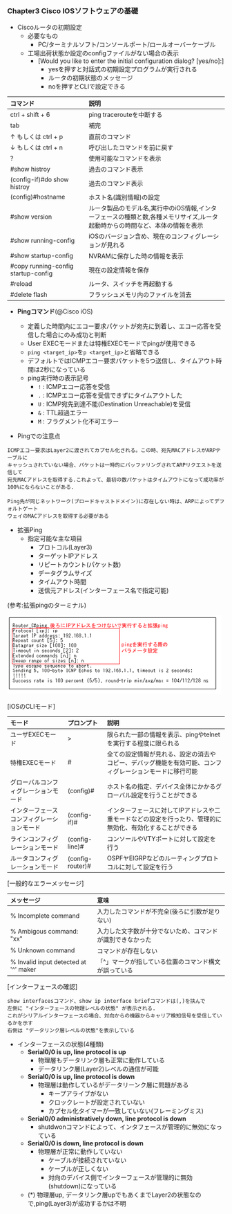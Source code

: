 ### Chapter3 Cisco IOSソフトウェアの基礎

- Ciscoルータの初期設定
    - 必要なもの
      - PC/ターミナルソフト/コンソールポート/ロールオーバーケーブル
  - 工場出荷状態か設定のconfigファイルがない場合の表示
      - [Would you like to enter the initial configuration dialog? [yes/no]:] 
        - yesを押すと対話式の初期設定プログラムが実行される
        - ルータの初期状態のメッセージ
        - noを押すとCLIで設定できる



|コマンド    |説明         |
|:-----------|:------------|
|ctrl + shift + 6|ping tracerouteを中断する|
|tab　|補完|
| ↑ もしくは ctrl + p　|直前のコマンド|
| ↓ もしくは ctrl + n　|呼び出したコマンドを前に戻す|
| ?　|使用可能なコマンドを表示|
| #show histroy　|過去のコマンド表示|
| (config-if)#do show histroy　|過去のコマンド表示|
| (config)#hostname <name>　|ホスト名(識別情報)の設定|
| #show version　|ルータ製品のモデル名,実行中のiOS情報,インターフェースの種類と数,各種メモリサイズ,ルータ起動時からの時間など、本体の情報を表示|
| #show running-config　|iOSのバージョン含め、現在のコンフィグレーションが見れる|
| #show startup-config　|NVRAMに保存した時の情報を表示|
| #copy running-config startup-config　|現在の設定情報を保存|
| #reload　|ルータ、スイッチを再起動する|
| #delete flash　|フラッシュメモリ内のファイルを消去|


- **Pingコマンド**(@Cisco iOS)
  - 定義した時間内にエコー要求パケットが宛先に到着し、エコー応答を受信した場合にのみ成功と判断
  - User EXECモードまたは特権EXECモードでpingが使用できる
  - `ping <target_ip>`を`p <target_ip>`と省略できる
  - デフォルトではICMPエコー要求パケットを5つ送信し、タイムアウト時間は2秒になっている
  - ping実行時の表示記号
    - `!` : ICMPエコー応答を受信
    - `.` : ICMPエコー応答を受信できずにタイムアウトした
    - `U` : ICMP宛先到達不能(Destination Unreachable)を受信
    - `&` : TTL超過エラー
    - `M` : フラグメント化不可エラー
 
- Pingでの注意点
```
ICMPエコー要求はLayer2に渡されてカプセル化される。この時、宛先MACアドレスがARPテーブルに
キャッシュされていない場合、パケットは一時的にバッファリングされてARPリクエストを送信して
宛先MACアドレスを取得する.これよって、最初の数パケットはタイムアウトになって成功率が
100%にならないことがある.

Ping先が同じネットワーク(ブロードキャストドメイン)に存在しない時は、ARPによってデフォルトゲート
ウェイのMACアドレスを取得する必要がある
```

- 拡張Ping
  - 指定可能な主な項目
    - プロトコル(Layer3)
    - ターゲットIPアドレス
    - リピートカウント(パケット数)
    - データグラムサイズ
    - タイムアウト時間
    - 送信元アドレス(インターフェース名で指定可能)

(参考:拡張pingのターミナル)

![Alt Text](https://github.com/yhidetoshi/Pictures/raw/master/Network_Study/ping-ex.png)

[iOSのCLIモード]

|モード    |プロンプト     |説明         |
|:-----------|:------------|:------------|
|ユーザEXECモード| >       |限られた一部の情報を表示、pingやtelnetを実行する程度に限られる|  
|特権EXECモード  | #       |全ての設定情報が見れる、設定の消去やコピー、デバッグ機能を有効可能、コンフィグレーションモードに移行可能|
|グローバルコンフィグレーションモード|(config)#|ホスト名の指定、デバイス全体にかかるグローバル設定を行うことができる|
|インターフェースコンフィグレーションモード|(config-if)#|インターフェースに対してIPアドレスや二重モードなどの設定を行ったり、管理的に無効化、有効化することができる|
|ラインコンフィグレーションモード|(config-line)#|コンソールやVTYポートに対して設定を行う|
|ルータコンフィグレーションモード|(config-router)#|OSPFヤEIGRPなどのルーティングプロトコルに対して設定を行う|


[一般的なエラーメッセージ]

|メッセージ    |意味         |
|:-----------|:------------|
|% Incomplete command|入力したコマンドが不完全(後ろに引数が足りない)|
|% Ambigous command: "xx"|入力した文字数が十分でないため、コマンドが識別できなかった|
|% Unknown command|コマンドが存在しない|
|% Invalid input detected at '^' maker|「^」マークが指している位置のコマンド構文が誤っている|


[インターフェースの確認]
```
show interfacesコマンド、show ip interface briefコマンドは(,)を挟んで
左側に "インターフェースの物理レベルの状態" が表示される.
これがシリアルインターフェースの場合、対向からの機器からキャリア検知信号を受信しているかを示す
右側は "データリンク層レベルの状態"を表示している
```
- インターフェースの状態(4種類)
  - **Serial0/0 is up, line protocol is up** 
    - 物理層もデータリンク層も正常に動作している
    - データリンク層(Layer2)レベルの通信が可能
  - **Serial0/0 is up, line protocol is down**
    - 物理層は動作しているがデータリーンク層に問題がある
      - キープアライブがない
      - クロックレートが設定されていない
      - カプセル化タイマーが一致していない(フレーミングミス)
  - **Serial0/0 administratively down, line protocol is down**
    - shutdwonコマンドによって、インタフェースが管理的に無効になっている
  - **Serial0/0 is down, line protocol is down**
    - 物理層が正常に動作していない
        - ケーブルが接続されていない
        - ケーブルが正しくない
        - 対向のデバイス側でインターフェースが管理的に無効(shutdown)になっている
  - (*) 物理層up, データリンク層upでもあくまでLayer2の状態なので,ping(Layer3)が成功するかは不明



